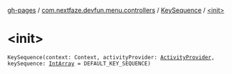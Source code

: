 [gh-pages](../../index.md) / [com.nextfaze.devfun.menu.controllers](../index.md) / [KeySequence](index.md) / [&lt;init&gt;](.)

# &lt;init&gt;

`KeySequence(context: Context, activityProvider: `[`ActivityProvider`](../../com.nextfaze.devfun.internal/-activity-provider.md)`, keySequence: `[`IntArray`](https://kotlinlang.org/api/latest/jvm/stdlib/kotlin/-int-array/index.html)` = DEFAULT_KEY_SEQUENCE)`
